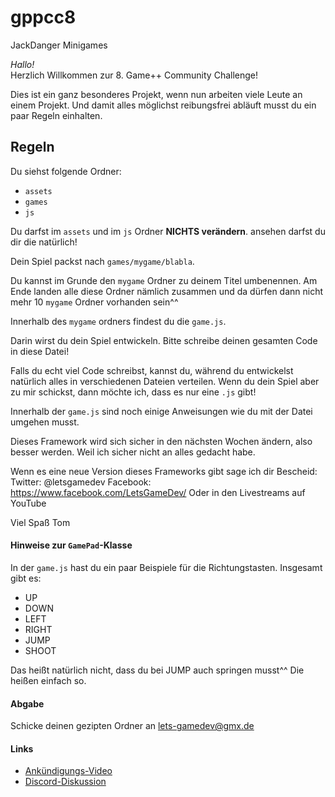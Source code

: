 # gppcc8
JackDanger Minigames

*Hallo!*  
Herzlich Willkommen zur 8. Game++ Community Challenge!

Dies ist ein ganz besonderes Projekt, wenn nun arbeiten viele Leute an einem Projekt. Und damit alles möglichst reibungsfrei abläuft musst du ein paar Regeln einhalten.

## Regeln

Du siehst folgende Ordner:  
* `assets`
* `games`
* `js`

Du darfst im `assets` und im `js` Ordner **NICHTS verändern**.
ansehen darfst du dir die natürlich!

Dein Spiel packst nach `games/mygame/blabla`.  

Du kannst im Grunde den `mygame` Ordner zu deinem Titel umbenennen. 
Am Ende landen alle diese Ordner nämlich zusammen und da dürfen dann nicht mehr 10 `mygame` Ordner vorhanden sein^^

Innerhalb des `mygame` ordners findest du die `game.js`.

Darin wirst du dein Spiel entwickeln.
Bitte schreibe deinen gesamten Code in diese Datei!

Falls du echt viel Code schreibst, kannst du, während du entwickelst natürlich alles in verschiedenen Dateien verteilen.
Wenn du dein Spiel aber zu mir schickst, dann möchte ich, dass es nur eine `.js` gibt!

Innerhalb der `game.js` sind noch einige Anweisungen wie du mit der Datei umgehen musst.

Dieses Framework wird sich sicher in den nächsten
Wochen ändern, also besser werden. Weil ich sicher
nicht an alles gedacht habe.

Wenn es eine neue Version dieses Frameworks gibt sage ich dir Bescheid:
Twitter: @letsgamedev
Facebook: https://www.facebook.com/LetsGameDev/
Oder in den Livestreams auf YouTube

Viel Spaß
Tom

#### Hinweise zur `GamePad`-Klasse
In der `game.js` hast du ein paar Beispiele für die Richtungstasten.
Insgesamt gibt es:
* UP
* DOWN
* LEFT
* RIGHT
* JUMP
* SHOOT

Das heißt natürlich nicht, dass du bei JUMP auch springen musst^^
Die heißen einfach so.

#### Abgabe
Schicke deinen gezipten Ordner an lets-gamedev@gmx.de

#### Links
* [Ankündigungs-Video](https://www.youtube.com/watch?v=0qZz1ciRj9s)
* [Discord-Diskussion](https://discordapp.com/channels/154224428404834304/154224733435461632)
